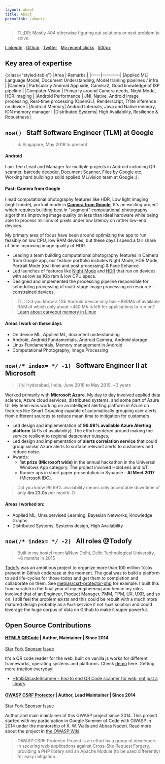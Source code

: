 ```yaml
---
layout: about
title: About
permalink: /about/
---
```

> TL;DR; Mostly 404 otherwise figuring out solutions or next problem to solve.

[LinkedIn](https://www.linkedin.com/in/minhazav/) . [Github](https://github.com/mebjas) . [Twitter](https://twitter.com/minhazav) . [My recent clicks](../photography/) . [500px](https://500px.com/mebjas)

## Key area of expertise

{:class="styled-table"}
|Area | Remarks |
|-----|---------|
|Applied ML| Language Model, Document Understanding, Model training pipelines / infra |
|Camera | Particularly Android App side, Camera2, Good knowledge of ISP pipeline |
|Computer Vision | Primarily around Camera needs, Night Mode, HDR imaging |
|Android Performance | JNI, Native, Android Image processing, Real-time processing (OpenGL), Renderscript, Tflite inference on device |
|Android Memory| Android Internals, Java and Native memory, ION memory manager |
|Distributed Systems| High Availability, Resilience & Robustness |

## `now()` &nbsp; Staff Software Engineer (TLM) at Google
> ⚓ Singapore, May 2019 to present

#### Android
I am Tech Lead and Manager for multiple projects in Android including QR scanner, barcode decoder, Document Scanner, Files by Google etc. Working hard building a solid applied ML/vision team at Google :).

#### Past: Camera from Google

I lead computational photography features like HDR, Low light imaging (night mode), portrait mode in **[Camera from Google](https://developers.google.com/camera/)**. It's an exciting project which requires building best in "segment" computational photography algorithms improving image quality on less than ideal hardware while being able to process millions of pixels under low latency on rather low-end devices.

My primary area of focus have been around optimizing the app to run feasibly on low CPU, low RAM devices, but these days I spend a fair share of time improving image quality of HDR.

 - Leading a team building computational photography features in Camera from Google app, our feature portfolio includes Night Mode, HDR Mode, Portrait Mode (real time and post processing) & Face Enhance.
 - Led launches of features like [Night Mode](https://www.xda-developers.com/google-camera-android-go-mod-night-mode-low-light-photography/) and [HDR](https://www.xda-developers.com/google-camera-go-rolling-out-hdr-support/) that run on devices with as low as 1Gb ram & low CPU specs.
 - Designed and implemented the processing pipeline responsible for scheduling processing of multi-stage image processing on resource-constrained devices.

 > TIL: Did you know a 1Gb Android device only has ~880Mb of available RAM of which only about ~450 Mb is left for applications to run on? [Learn about carveout memory in Linux](https://developer.toradex.com/knowledge-base/carveout-memory-(linux))

#### Areas I work on these days
 - On device ML, Applied ML, document understanding
 - Android, Android Fundamentals, Android Camera, Android storage
 - Linux Fundamentals, Memory management in Android
 - Computational Photography, Image Processing
 
## `now(/* index= */ -1)` &nbsp; Software Engineer II at Microsoft
> 🇮🇳 Hyderabad, India, June 2016 to May 2019, ~3 years

Worked primarily with **Microsoft Azure**. My day to day involved applied data science, Azure cloud services, distributed systems, and some part of Azure UI. My team was working on an intelligent alerting platform in Azure on features like Smart Grouping capable of automatically grouping user alerts from different sources to reduce mean time to mitigation for customers.
 - Led design and implementation of **99.99% available Azure Alerting platform** (4 9s of availability). The effort centered around making the service resilient to regional datacenter outages,
 - Led design and implementation of **alerts correlation service** that could group similar Azure alerts to surface relevant alerts to customers and reduce noise.
 - Awards:
    - **1st prize (Microsoft wide)** in the annual hackathon in the Universal Windows App category. The project involved HoloLens and IoT.
    - Runner ups in short paper presentation in Synapse - **AI Meet 2017** (Microsoft IDC).

> Did you know 99.99% availability means only acceptable downtime of only **4m 23.0s** per month :O

#### Areas I worked on:
 - Applied ML, Unsupervised Learning, Bayesian Networks, Knowledge Graphs
 - Distributed Systems, Systems design, High Availability

## `now(/* index= */ -2)` &nbsp; All roles @Todofy
> Built in my hostel room @New Delhi, Delhi Technological University, ~6 months in 2015

[Todofy](https://todofy.org/) was an ambitious project to organize more than 100 million `TODOs` present in Github codebase at the moment. The goal was to build a platform to add life-cycles for those todos and get them to completion and collaborate on them. See [mebjas/csrf-protector-php](https://todofy.org/r/mebjas/CSRF-Protector-PHP) for example. I built this from scratch in the final year of my engineering and hence my roles involved that of an Engineer, Product Manager, PMM, TPM, UX, UXR, and so on. I still feel the problem exists and this could be rebuilt with a much more matured design probably as a `PaaS` service if not `SaaS` solution and could leverage the huge corpus of data on Github to make it super powerful. 

## Open Source Contributions
#### [HTML5 QRCode](https://github.com/mebjas/html5-qrcode) | Author, Maintainer | Since 2014

<a class="github-button" href="https://github.com/mebjas/html5-qrcode" data-icon="octicon-star" data-show-count="true" aria-label="Star mebjas/html5-qrcode on GitHub">Star</a> 
<a class="github-button" href="https://github.com/mebjas/html5-qrcode/fork" data-show-count="true" aria-label="Fork mebjas/html5-qrcode on GitHub">Fork</a>
<a class="github-button" href="https://github.com/sponsors/mebjas" aria-label="Sponsor @mebjas on GitHub">Sponsor</a>
<a class="github-button" href="https://github.com/mebjas/html5-qrcode/issues" data-show-count="true" aria-label="Issue mebjas/html5-qrcode on GitHub">Issue</a>

It's a QR code reader for the web, built on vanilla js works for different frameworks, operating systems and platforms. Check [demo](https://blog.minhazav.dev/research/html5-qrcode.html) here. Getting more traction everyday!
 - [Html5QrcodeScanner - End to end QR Code scanner for web, not just a library](https://blog.minhazav.dev/qr-code-scanner-end-to-end/)

#### [OWASP CSRF Protector](https://github.com/mebjas/CSRF-Protector-PHP) | Author, Lead Maintainer | Since 2014

<a class="github-button" href="https://github.com/mebjas/CSRF-protector-php" data-icon="octicon-star" data-show-count="true" aria-label="Star mebjas/CSRF-protector-php on GitHub">Star</a> 
<a class="github-button" href="https://github.com/mebjas/CSRF-protector-php/fork" data-show-count="true" aria-label="Fork mebjas/CSRF-protector-php on GitHub">Fork</a>
<a class="github-button" href="https://github.com/sponsors/mebjas" aria-label="Sponsor @mebjas on GitHub">Sponsor</a>
<a class="github-button" href="https://github.com/mebjas/CSRF-protector-php/issues" data-show-count="true" aria-label="Issue mebjas/CSRF-protector-php on GitHub">Issue</a>

Author and main maintainer of this OWASP project since 2014. This project started with my participation in Google Summer of Code with OWASP in 2014 under the mentorship of K. W. Walls and Abbas Naderi. Read more about the project in [the OWASP Wiki](https://owasp.org/www-project-csrfprotector/).

> OWASP CSRF Protector Project is an effort by a group of developers in securing web applications against Cross-Site Request Forgery, providing a PHP library and an Apache Module (to be used differently) for easy mitigation.

<br>
<br>
<br>
